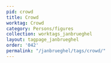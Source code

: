 ```yaml
---
pid: crowd
title: Crowd
worktag: Crowd
category: Persons/figures
collection: worktags_janbrueghel
layout: tagpage_janbrueghel
order: '042'
permalink: "/janbrueghel/tags/crowd/"
---
```

